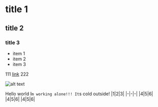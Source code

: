 # title 1

## title 2

### title 3

* item 1
* item 2
* item 3

111 [link](http://google.com) 222

![alt text](https://lp-cms-production.imgix.net/2019-06/3cb45f6e59190e8213ce0a35394d0e11-nice.jpg?auto=compress&fit=crop&fm=auto&sharp=10&vib=20&w=1200&h=800)


Hello world I`m working alone!!!
It`s cold outside!
|1|2|3|
|-|-|-|
|4|5|6|
|4|5|6|
|4|5|6|
